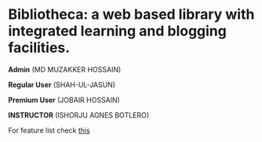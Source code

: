 # Bibliotheca: a web based library with integrated learning and blogging facilities.

**Admin**           (MD MUZAKKER HOSSAIN)

**Regular User**    (SHAH-UL-JASUN)

**Premium User**    (JOBAIR HOSSAIN)

**INSTRUCTOR**      (ISHORJU AGNES BOTLERO)

For feature list check [this](https://github.com/muzakker/Bibliotheca-A-web-based-Library/blob/main/Feature%20List.md)
